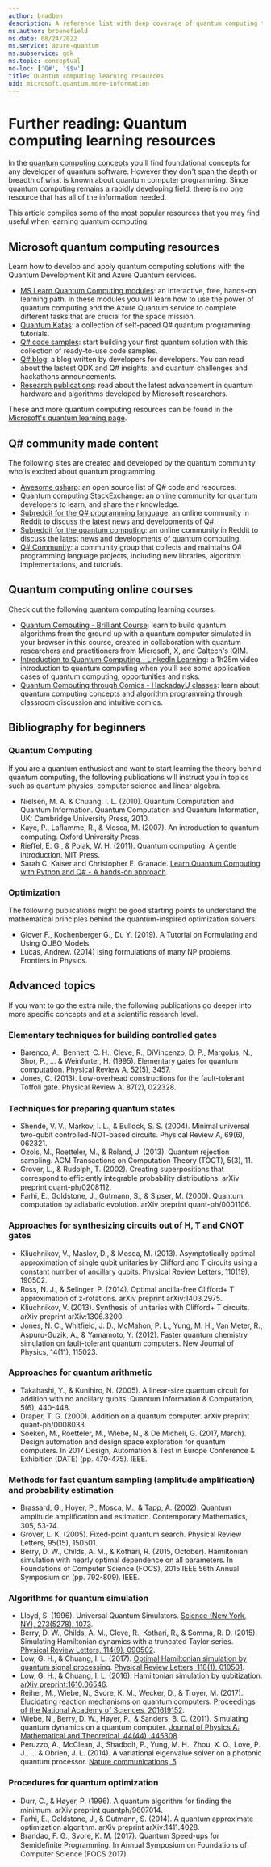 ```yaml
---
author: bradben
description: A reference list with deep coverage of quantum computing topics if you want to learn more about quantum computer programming.
ms.author: brbenefield
ms.date: 08/24/2022
ms.service: azure-quantum
ms.subservice: qdk
ms.topic: conceptual
no-loc: ['Q#', '$$v']
title: Quantum computing learning resources
uid: microsoft.quantum.more-information
---
```


# Further reading: Quantum computing learning resources

In the [quantum computing concepts](xref:microsoft.quantum.concepts.intro) you'll find foundational concepts for any developer of quantum software. However they don't span the depth or breadth of what is known about quantum computer programming. Since quantum computing remains a rapidly developing field, there is no one resource that has all of the information needed.  

This article compiles some of the most popular resources that you may find useful when learning quantum computing. 

## Microsoft quantum computing resources 

Learn how to develop and apply quantum computing solutions with the Quantum Development Kit and Azure Quantum services.

+ [MS Learn Quantum Computing modules](/training/paths/quantum-computing-fundamentals/): an interactive, free, hands-on learning path. In these modules you will learn how to use the power of quantum computing and the Azure Quantum service to complete different tasks that are crucial for the space mission.
+ [Quantum Katas](xref:microsoft.quantum.tutorial-qdk.katas): a collection of self-paced Q# quantum programming tutorials.
+ [Q# code samples](/samples/browse/?languages=qsharp): start building your first quantum solution with this collection of ready-to-use code samples.
+ [Q# blog](https://devblogs.microsoft.com/qsharp/): a blog written by developers for developers. You can read about the lastest QDK and Q# insights, and quantum challenges and hackathons announcements.
+ [Research publications](https://www.microsoft.com/research/research-area/quantum-computing/?facet%5Btax%5D%5Bmsr-content-type%5D[]=3&facet%5Btax%5D%5Bmsr-research-area%5D[]=243138&sort_by=most-recent): read about the latest advancement in quantum hardware and algorithms developed by Microsoft researchers.

These and more quantum computing resources can be found in the [Microsoft's quantum learning page](https://azure.microsoft.com/resources/quantum-computing/).

## Q# community made content

The following sites are created and developed by the quantum community who is excited about quantum programming. 

+ [Awesome qsharp](https://github.com/ebraminio/awesome-qsharp/): an open source list of Q# code and resources.
+ [Quantum computing StackExchange](https://quantumcomputing.stackexchange.com/questions/tagged/q%23): an online community for quantum developers to learn, and share their knowledge.
+ [Subreddit for the Q# programming language](https://www.reddit.com/r/qsharp/): an online community in Reddit to discuss the latest news and developments of Q#.
+ [Subreddit for the quantum computing](https://www.reddit.com/r/quantumcomputing/): an online community in Reddit to discuss the latest news and developments of quantum computing.
+ [Q# Community](https://qsharp.community/): a community group that collects and maintains Q# programming language projects, including new libraries, algorithm implementations, and tutorials.


## Quantum computing online courses

Check out the following quantum computing learning courses.

+ [Quantum Computing - Brilliant Course](https://brilliant.org/courses/quantum-computing/): learn to build quantum algorithms from the ground up with a quantum computer simulated in your browser in this course, created in collaboration with quantum researchers and practitioners from Microsoft, X, and Caltech's IQIM.
+ [Introduction to Quantum Computing - LinkedIn Learning](https://www.linkedin.com/learning/introduction-to-quantum-computing):  a 1h25m video introduction to  quantum computing when you'll see some application cases of quantum computing, opportunities and risks. 
+ [Quantum Computing through Comics - HackadayU classes](https://hackaday.io/project/168554-introduction-to-quantum-computing): learn about quantum computing concepts and algorithm programming through classroom discussion and intuitive comics.

## Bibliography for beginners 

### Quantum Computing

If you are a quantum enthusiast and want to start learning the theory behind quantum computing, the following publications will instruct you in topics such as quantum physics, computer science and linear algebra. 

+ Nielsen, M. A. & Chuang, I. L. (2010). Quantum Computation and Quantum Information. Quantum Computation and Quantum Information, UK: Cambridge University Press, 2010.
+ Kaye, P., Laﬂamme, R., & Mosca, M. (2007). An introduction to quantum computing. Oxford University Press.
+ Rieﬀel, E. G., & Polak, W. H. (2011). Quantum computing: A gentle introduction. MIT Press.
+ Sarah C. Kaiser and Christopher E. Granade. [Learn Quantum Computing with Python and Q# - A hands-on approach](https://www.manning.com/books/learn-quantum-computing-with-python-and-q-sharp).

### Optimization 

The following publications might be good starting points to understand the mathematical principles behind the quantum-inspired optimization solvers:

+ Glover F., Kochenberger G., Du Y. (2019). A Tutorial on Formulating and Using QUBO Models.
+ Lucas, Andrew. (2014) Ising formulations of many NP problems. Frontiers in Physics.

## Advanced topics

If you want to go the extra mile, the following publications go deeper into more specific concepts and at a scientific research level.

### Elementary techniques for building controlled gates

+ Barenco, A., Bennett, C. H., Cleve, R., DiVincenzo, D. P., Margolus, N., Shor, P., ... & Weinfurter, H. (1995). Elementary gates for quantum computation. Physical Review A, 52(5), 3457.
+ Jones, C. (2013). Low-overhead constructions for the fault-tolerant Toﬀoli gate. Physical Review A, 87(2), 022328.

### Techniques for preparing quantum states

+ Shende, V. V., Markov, I. L., & Bullock, S. S. (2004). Minimal universal two-qubit controlled-NOT-based circuits. Physical Review A, 69(6), 062321.
+ Ozols, M., Roetteler, M., & Roland, J. (2013). Quantum rejection sampling. ACM Transactions on Computation Theory (TOCT), 5(3), 11.
+ Grover, L., & Rudolph, T. (2002). Creating superpositions that correspond to eﬃciently integrable probability distributions. arXiv preprint quant-ph/0208112.
+ Farhi, E., Goldstone, J., Gutmann, S., & Sipser, M. (2000). Quantum computation by adiabatic evolution. arXiv preprint quant-ph/0001106.

### Approaches for synthesizing circuits out of H, T and CNOT gates
+ Kliuchnikov, V., Maslov, D., & Mosca, M. (2013). Asymptotically optimal approximation of single qubit unitaries by Cliﬀord and T circuits using a constant number of ancillary qubits. Physical Review Letters, 110(19), 190502.
+ Ross, N. J., & Selinger, P. (2014). Optimal ancilla-free Cliﬀord+ T approximation of z-rotations. arXiv preprint arXiv:1403.2975.
+ Kliuchnikov, V. (2013). Synthesis of unitaries with Cliﬀord+ T circuits. arXiv preprint arXiv:1306.3200.
+ Jones, N. C., Whitﬁeld, J. D., McMahon, P. L., Yung, M. H., Van Meter, R., Aspuru-Guzik, A., & Yamamoto, Y. (2012). Faster quantum chemistry simulation on fault-tolerant quantum computers. New Journal of Physics, 14(11), 115023.

### Approaches for quantum arithmetic

+ Takahashi, Y., & Kunihiro, N. (2005). A linear-size quantum circuit for addition with no ancillary qubits. Quantum Information & Computation, 5(6), 440-448.
+ Draper, T. G. (2000). Addition on a quantum computer. arXiv preprint quant-ph/0008033.
+ Soeken, M., Roetteler, M., Wiebe, N., & De Micheli, G. (2017, March). Design automation and design space exploration for quantum computers. In 2017 Design, Automation & Test in Europe Conference & Exhibition (DATE) (pp. 470-475). IEEE.

### Methods for fast quantum sampling (amplitude amplification) and probability estimation

+ Brassard, G., Hoyer, P., Mosca, M., & Tapp, A. (2002). Quantum amplitude ampliﬁcation and estimation. Contemporary Mathematics, 305, 53-74.
+ Grover, L. K. (2005). Fixed-point quantum search. Physical Review Letters, 95(15), 150501.
+ Berry, D. W., Childs, A. M., & Kothari, R. (2015, October). Hamiltonian simulation with nearly optimal dependence on all parameters. In Foundations of Computer Science (FOCS), 2015 IEEE 56th Annual Symposium on (pp. 792-809). IEEE.

### Algorithms for quantum simulation

+ Lloyd, S. (1996). Universal Quantum Simulators. [Science (New York, NY), 273(5278), 1073](http://doi.org/10.1126/science.273.5278.1073).
+ Berry, D. W., Childs, A. M., Cleve, R., Kothari, R., & Somma, R. D. (2015). Simulating Hamiltonian dynamics with a truncated Taylor series. [Physical Review Letters, 114(9), 090502](http://doi.org/10.1103/PhysRevLett.114.090502).
+ Low, G. H., & Chuang, I. L. (2017). [Optimal Hamiltonian simulation by quantum signal processing](https://arxiv.org/abs/1606.02685). [Physical Review Letters, 118(1), 010501](http://doi.org/10.1103/PhysRevLett.118.010501).
+ Low, G. H., & Chuang, I. L. (2016). Hamiltonian simulation by qubitization. [arXiv preprint:1610.06546](https://arxiv.org/abs/1610.06546).
+ Reiher, M., Wiebe, N., Svore, K. M., Wecker, D., & Troyer, M. (2017). Elucidating reaction mechanisms on quantum computers. [Proceedings of the National Academy of Sciences, 201619152](http://doi.org/10.1073/pnas.1619152114).
+ Wiebe, N., Berry, D. W., Høyer, P., & Sanders, B. C. (2011). Simulating quantum dynamics on a quantum computer. [Journal of Physics A: Mathematical and Theoretical, 44(44), 445308](http://doi.org/10.1088/1751-8113/44/44/445308).
+ Peruzzo, A., McClean, J., Shadbolt, P., Yung, M. H., Zhou, X. Q., Love, P. J., ... & Obrien, J. L. (2014). A variational eigenvalue solver on a photonic quantum processor. [Nature communications, 5](http://doi.org/10.1038/ncomms5213).

### Procedures for quantum optimization

+ Durr, C., & Høyer, P. (1996). A quantum algorithm for ﬁnding the minimum. arXiv preprint quantph/9607014.
+ Farhi, E., Goldstone, J., & Gutmann, S. (2014). A quantum approximate optimization algorithm. arXiv preprint arXiv:1411.4028.
+ Brandao, F. G., Svore, K. M. (2017). Quantum Speed-ups for Semideﬁnite Programming. In Annual Symposium on Foundations of Computer Science (FOCS 2017).
